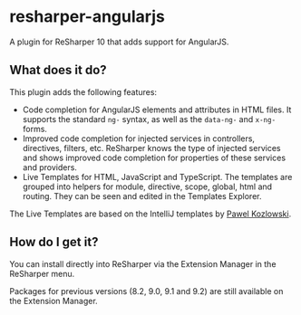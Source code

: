 # resharper-angularjs

A plugin for ReSharper 10 that adds support for AngularJS. 

## What does it do?

This plugin adds the following features:

* Code completion for AngularJS elements and attributes in HTML files. It supports the standard `ng-` syntax, as well as the `data-ng-` and `x-ng-` forms.
* Improved code completion for injected services in controllers, directives, filters, etc. ReSharper knows the type of injected services and shows improved code completion for properties of these services and providers.
* Live Templates for HTML, JavaScript and TypeScript. The templates are grouped into helpers for module, directive, scope, global, html and routing. They can be seen and edited in the Templates Explorer.

The Live Templates are based on the IntelliJ templates by [Pawel Kozlowski](https://github.com/angularjs-livetpls/angularjs-webstorm-livetpls).

## How do I get it?

You can install directly into ReSharper via the Extension Manager in the ReSharper menu.

Packages for previous versions (8.2, 9.0, 9.1 and 9.2) are still available on the Extension Manager.

